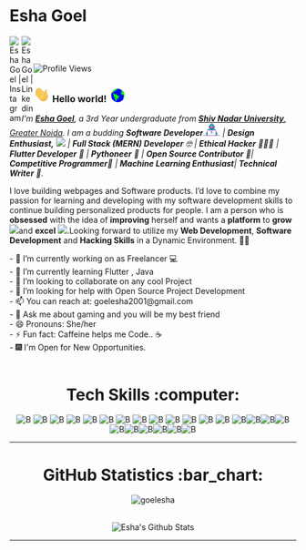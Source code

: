 # Esha Goel&nbsp;
<!--<a href="https://www.linkedin.com/in/avinashkranjan"><img src="https://github.com/avinashkranjan/avinashkranjan/blob/master/logos/linkedin.png" width="40" /></a>
<a href="https://github.com/avinashkranjan"><img src="https://github.com/avinashkranjan/avinashkranjan/blob/master/logos/github-logo.png" width="40" /></a>
<a href="https://www.facebook.com/avinashranjan.1020/"><img src="https://github.com/avinashkranjan/avinashkranjan/blob/master/logos/facebook.png" width="40" /></a>
<a href="https://twitter.com/iavinashranjan"><img src="https://github.com/avinashkranjan/avinashkranjan/blob/master/logos/twitter.png" width="40" /></a>
<a href="https://www.instagram.com/avinashkranjan7"><img src="https://github.com/avinashkranjan/avinashkranjan/blob/master/logos/instagram.png" width="40" /></a>-->

<a href="https://www.instagram.com/goelesha001/">
  <img align="left" alt="Esha Goel | Instagram" width="21px" src="https://image.flaticon.com/icons/svg/733/733558.svg" />
</a>
<!--<a href="https://www.facebook.com/prathamesh.sadake">
  <img align="left" alt="PrathmeshSadake | Facebook" width="21px" src="https://image.flaticon.com/icons/svg/733/733547.svg" />
</a>-->
<a href="https://www.linkedin.com/in/esha-goel-336791185/">
  <img align="left" alt="Esha Goel | Linkedin" width="21px" src="https://image.flaticon.com/icons/svg/124/124011.svg" />
</a>
</br>
</br>

![Profile Views](https://komarev.com/ghpvc/?username=goelesha)
### <img src="https://github.com/goelesha/goelesha/blob/main/Assets/Hi.gif" width="29px"> **Hello world!** &nbsp;<img src="https://github.com/goelesha/goelesha/blob/main/Assets/Earth.gif" width="24px">
<p>
  <em>
    I'm <b><a href="https://github.com/goelesha">Esha Goel</b></a>, a 3rd Year undergraduate from <a href="https://snu.edu.in/home"> <b>Shiv Nadar University</b>, Greater Noida</a>. I am a budding <b>Software Developer</b><img src="https://github.com/goelesha/goelesha/blob/main/Assets/Developer.gif" width="30px"> | <b>Design Enthusiast,</b>&nbsp;<img src="https://github.com/TheDudeThatCode/TheDudeThatCode/blob/master/Assets/Designer.gif" width="36px"> | <b> Full Stack (MERN) Developer</b>  🤓 | <b>Ethical Hacker</b> 👨🏻‍💻 | <b>Flutter Developer</b> 🧐 | <b>Pythoneer</b> 🐍 | <b>Open Source Contributor</b> 📝| <b>Competitive Programmer</b>🤠 | <b>Machine Learning Enthusiast</b>| <b>Technical Writer</b> 🥳. 
  </em>  
</p>
<p>
I love building webpages and Software products. I’d love to combine my passion for learning and developing with my software development skills to continue building personalized products for people. I am a person who is <b>obsessed</b> with the idea of <b>improving</b> herself and wants a <b>platform</b> to <b>grow</b> <img src="https://github.com/TheDudeThatCode/TheDudeThatCode/blob/master/Assets/Rocket.gif" width="18px">and <b>excel</b> <img src="https://github.com/TheDudeThatCode/TheDudeThatCode/blob/master/Assets/Medal.gif" width="20px">.Looking forward to utilize my <b>Web Development</b>, <b>Software Development</b> and <b>Hacking Skills</b> in a Dynamic Environment. 🧑🏻
</p>
<!--
- 🎪 [Visual Portfolio](https://sourcerer.io/avinashkranjan)🌐
- 🚩 [Website](https://avinashkranjan.github.io/)-->
- 🔭 I’m currently working on as Freelancer 💻<br>
- 🌱 I’m currently learning Flutter , Java<br>
- 👯 I’m looking to collaborate on any cool Project<br>
- 🤔 I’m looking for help with Open Source Project Development <br>
- 📫 You can reach at: goelesha2001@gmail.com <br>
- 💬 Ask me about gaming and you will be my best friend<br>
- 😄 Pronouns: She/her<br>
- ⚡ Fun fact: Caffeine helps me Code.. ☕<br>
- 🎆 I'm Open for New Opportunities.<br><br>

<div align="center">
  <h1>Tech Skills :computer: </h1>

![B](https://icongr.am/devicon/c-original.svg?size=55&color=563d7c) ![B](https://icongr.am/devicon/cplusplus-original.svg?size=55&color=563d7c) ![B](https://icongr.am/devicon/html5-original.svg?size=55&color=563d7c) ![B](https://icongr.am/devicon/css3-original.svg?size=55&color=563d7c) ![B](https://icongr.am/devicon/bootstrap-plain.svg?size=55&color=563d7c) ![B](https://icongr.am/devicon/javascript-original.svg?size=55&color=563d7c) ![B](https://icongr.am/devicon/yarn-original.svg?size=55&color=563d7c) ![B](https://icongr.am/devicon/git-original.svg?size=55&color=563d7c) ![B](https://icongr.am/devicon/react-original.svg?size=55&color=563d7c) ![B](https://icongr.am/octicons/mark-github.svg?size=55&color=949494) ![B](https://icongr.am/devicon/heroku-original.svg?size=55&color=563d7c) ![B](https://icongr.am/devicon/nodejs-original.svg?size=55&color=563d7c) ![B](https://icongr.am/devicon/python-original.svg?size=55&color=563d7c) ![B](https://icongr.am/devicon/mongodb-original.svg?size=55&color=563d7c)![B](https://icongr.am/devicon/atom-original.svg?size=55&color=563d7c)![B](https://icongr.am/devicon/babel-original.svg?size=55&color=563d7c)![B](https://icongr.am/devicon/amazonwebservices-original.svg?size=55&color=563d7c)![B](https://icongr.am/devicon/npm-original-wordmark.svg?size=55&color=563d7c)![B](https://icongr.am/devicon/sass-original.svg?size=55&color=563d7c)![B](https://icongr.am/devicon/visualstudio-plain.svg?size=55&color=563d7c)![B](https://icongr.am/devicon/express-original-wordmark.svg?size=55&color=563d7c)![B](https://icongr.am/devicon/java-original-wordmark.svg??size=55&color=563d7c)![B](https://icongr.am/devicon/trello-plain-wordmark.svg?size=55&color=563d7c)
<!-- ![B](https://icongr.am/devicon/android-original.svg?size=55&color=563d7c)-->

</div>

<hr>

<div align="center">
  <h1>GitHub Statistics :bar_chart: </h1>

<img src="https://komarev.com/ghpvc/?username=goelesha" alt="goelesha" />
<br><br>

![Esha's Github Stats](https://github-readme-stats.vercel.app/api?username=goelesha&show_icons=true&theme=algolia) 
<!--[![Esha's github activity graph](https://activity-graph.herokuapp.com/graph?username=goelesha&theme=react-dark)](https://github.com/goelesha)
[![Top Langs](https://github-readme-stats.vercel.app/api/top-langs/?username=goelesha&layout=compact)](https://github.com/goelesha)
![Esha's GitHub Streak](https://github-readme-streak-stats.herokuapp.com/?user=goelesha)--> 

<hr>
</div>
<!--
<h1>Connect With Me :inbox_tray: </h1>

[![Linkedin](https://img.shields.io/badge/LinkedIn-0077B5?style=for-the-badge&logo=linkedin&logoColor=white)](https://www.linkedin.com/in/pranav-mendiratta) [![Medium](https://img.shields.io/badge/Medium-12100E?style=for-the-badge&logo=medium&logoColor=white)](https://medium.com/@pranav016) [![Stack-Overflow](https://img.shields.io/badge/Stack_Overflow-FE7A16?style=for-the-badge&logo=stack-overflow&logoColor=white)](https://stackoverflow.com/users/13422979/pranav-m7?tab=profile) [![Discord](https://img.shields.io/badge/Discord-7289DA?style=for-the-badge&logo=discord&logoColor=white)](https://discord.com/channels/@Pranav#8006) [![Dev-to](https://img.shields.io/badge/dev.to-0A0A0A?style=for-the-badge&logo=dev.to&logoColor=white)](https://dev.to/pranav016) [![Twitter](https://img.shields.io/badge/Twitter-1DA1F2?style=for-the-badge&logo=twitter&logoColor=white)](https://twitter.com/Pranav046)

### Trending Repositories 📖

<a href="https://github.com/avinashkranjan/Malware-with-Backdoor-and-Keylogger">
  <img align="left" src="https://github-readme-stats.vercel.app/api/pin/?username=avinashkranjan&repo=Malware-with-Backdoor-and-Keylogger" />
</a>
<a href="https://github.com/avinashkranjan/Python-Scripts">
  <img align="left" src="https://github-readme-stats.vercel.app/api/pin/?username=avinashkranjan&repo=Amazing-Python-Scripts" />
</a>
<a href="https://github.com/avinashkranjan/Friday">
  <img align="left" src="https://github-readme-stats.vercel.app/api/pin/?username=avinashkranjan&repo=Friday" />
</a>
<a href="https://github.com/avinashkranjan/lifeMEDeasy">
  <img align="left" src="https://github-readme-stats.vercel.app/api/pin/?username=avinashkranjan&repo=lifeMEDeasy" />
</a>
-->

